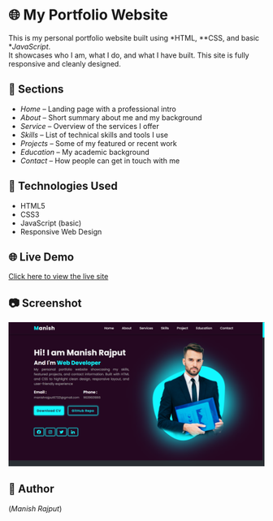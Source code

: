 # 🌐 My Portfolio Website

This is my personal portfolio website built using *HTML, **CSS, and basic **JavaScript*.  
It showcases who I am, what I do, and what I have built. This site is fully responsive and cleanly designed.

## 📁 Sections

- *Home* – Landing page with a professional intro
- *About* – Short summary about me and my background
- *Service* – Overview of the services I offer
- *Skills* – List of technical skills and tools I use
- *Projects* – Some of my featured or recent work
- *Education* – My academic background
- *Contact* – How people can get in touch with me

## 🔧 Technologies Used

- HTML5  
- CSS3  
- JavaScript (basic)  
- Responsive Web Design  

## 🌐 Live Demo

[Click here to view the live site](https://manish6862.github.io/portfolio/ )


## 📷 Screenshot

![Portfolio Screenshot](img/Screenshot.png)

## 👤 Author

(*Manish Rajput*)


